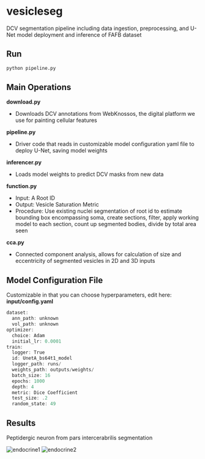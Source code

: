 # vesicleseg
DCV segmentation pipeline including data ingestion, preprocessing, and U-Net model deployment and inference of FAFB dataset

## Run

```bash
python pipeline.py
```

## Main Operations

**download.py** 
  
  - Downloads DCV annotations from WebKnossos, the digital platform we use for painting cellular features

**pipeline.py**

  - Driver code that reads in customizable model configuration yaml file to deploy U-Net, saving model weights

**inferencer.py**
  
  - Loads model weights to predict DCV masks from new data

**function.py**

  - Input: A Root ID
  - Output: Vesicle Saturation Metric
  - Procedure: Use existing nuclei segmentation of root id to estimate bounding box encompassing soma, create sections, filter, apply working model to each section, count up segmented bodies, divide by total area seen

**cca.py**

  - Connected component analysis, allows for calculation of size and eccentricity of segmented vesicles in 2D and 3D inputs

## Model Configuration File
  Customizable in that you can choose hyperparameters, edit here: **input/config.yaml**

```jsx
dataset:
  ann_path: unknown
  vol_path: unknown
optimizer:
  choice: Adam
  initial_lr: 0.0001
train:
  logger: True
  id: UnetA_bs64t1_model
  logger_path: runs/
  weights_path: outputs/weights/
  batch_size: 16
  epochs: 1000
  depth: 4
  metric: Dice Coefficient
  test_size: .2
  random_state: 49
```

## Results

Peptidergic neuron from pars intercerabrilis segmentation

![endocrine1](https://github.com/azatian/vesicleseg/assets/9220290/3767b4af-be98-4012-9f96-6ea3f62b9df2)
![endocrine2](https://github.com/azatian/vesicleseg/assets/9220290/f9920d8c-1194-4505-a6e5-37f47202acfe)



